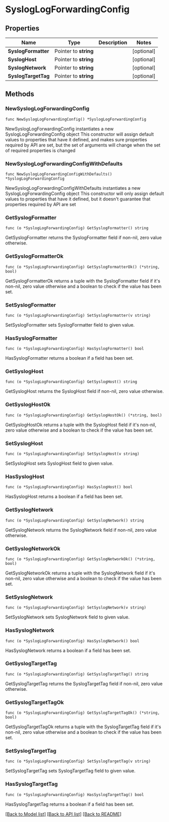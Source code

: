 # SyslogLogForwardingConfig

## Properties

Name | Type | Description | Notes
------------ | ------------- | ------------- | -------------
**SyslogFormatter** | Pointer to **string** |  | [optional] 
**SyslogHost** | Pointer to **string** |  | [optional] 
**SyslogNetwork** | Pointer to **string** |  | [optional] 
**SyslogTargetTag** | Pointer to **string** |  | [optional] 

## Methods

### NewSyslogLogForwardingConfig

`func NewSyslogLogForwardingConfig() *SyslogLogForwardingConfig`

NewSyslogLogForwardingConfig instantiates a new SyslogLogForwardingConfig object
This constructor will assign default values to properties that have it defined,
and makes sure properties required by API are set, but the set of arguments
will change when the set of required properties is changed

### NewSyslogLogForwardingConfigWithDefaults

`func NewSyslogLogForwardingConfigWithDefaults() *SyslogLogForwardingConfig`

NewSyslogLogForwardingConfigWithDefaults instantiates a new SyslogLogForwardingConfig object
This constructor will only assign default values to properties that have it defined,
but it doesn't guarantee that properties required by API are set

### GetSyslogFormatter

`func (o *SyslogLogForwardingConfig) GetSyslogFormatter() string`

GetSyslogFormatter returns the SyslogFormatter field if non-nil, zero value otherwise.

### GetSyslogFormatterOk

`func (o *SyslogLogForwardingConfig) GetSyslogFormatterOk() (*string, bool)`

GetSyslogFormatterOk returns a tuple with the SyslogFormatter field if it's non-nil, zero value otherwise
and a boolean to check if the value has been set.

### SetSyslogFormatter

`func (o *SyslogLogForwardingConfig) SetSyslogFormatter(v string)`

SetSyslogFormatter sets SyslogFormatter field to given value.

### HasSyslogFormatter

`func (o *SyslogLogForwardingConfig) HasSyslogFormatter() bool`

HasSyslogFormatter returns a boolean if a field has been set.

### GetSyslogHost

`func (o *SyslogLogForwardingConfig) GetSyslogHost() string`

GetSyslogHost returns the SyslogHost field if non-nil, zero value otherwise.

### GetSyslogHostOk

`func (o *SyslogLogForwardingConfig) GetSyslogHostOk() (*string, bool)`

GetSyslogHostOk returns a tuple with the SyslogHost field if it's non-nil, zero value otherwise
and a boolean to check if the value has been set.

### SetSyslogHost

`func (o *SyslogLogForwardingConfig) SetSyslogHost(v string)`

SetSyslogHost sets SyslogHost field to given value.

### HasSyslogHost

`func (o *SyslogLogForwardingConfig) HasSyslogHost() bool`

HasSyslogHost returns a boolean if a field has been set.

### GetSyslogNetwork

`func (o *SyslogLogForwardingConfig) GetSyslogNetwork() string`

GetSyslogNetwork returns the SyslogNetwork field if non-nil, zero value otherwise.

### GetSyslogNetworkOk

`func (o *SyslogLogForwardingConfig) GetSyslogNetworkOk() (*string, bool)`

GetSyslogNetworkOk returns a tuple with the SyslogNetwork field if it's non-nil, zero value otherwise
and a boolean to check if the value has been set.

### SetSyslogNetwork

`func (o *SyslogLogForwardingConfig) SetSyslogNetwork(v string)`

SetSyslogNetwork sets SyslogNetwork field to given value.

### HasSyslogNetwork

`func (o *SyslogLogForwardingConfig) HasSyslogNetwork() bool`

HasSyslogNetwork returns a boolean if a field has been set.

### GetSyslogTargetTag

`func (o *SyslogLogForwardingConfig) GetSyslogTargetTag() string`

GetSyslogTargetTag returns the SyslogTargetTag field if non-nil, zero value otherwise.

### GetSyslogTargetTagOk

`func (o *SyslogLogForwardingConfig) GetSyslogTargetTagOk() (*string, bool)`

GetSyslogTargetTagOk returns a tuple with the SyslogTargetTag field if it's non-nil, zero value otherwise
and a boolean to check if the value has been set.

### SetSyslogTargetTag

`func (o *SyslogLogForwardingConfig) SetSyslogTargetTag(v string)`

SetSyslogTargetTag sets SyslogTargetTag field to given value.

### HasSyslogTargetTag

`func (o *SyslogLogForwardingConfig) HasSyslogTargetTag() bool`

HasSyslogTargetTag returns a boolean if a field has been set.


[[Back to Model list]](../README.md#documentation-for-models) [[Back to API list]](../README.md#documentation-for-api-endpoints) [[Back to README]](../README.md)


